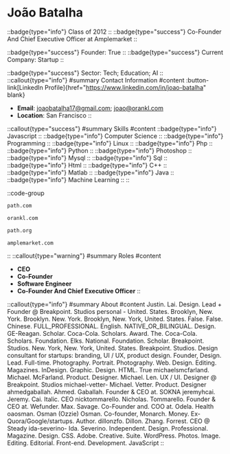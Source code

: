 # João Batalha
::badge{type="info"}
Class of 2012
::
::badge{type="success"}
Co-Founder And Chief Executive Officer at Amplemarket
::

::badge{type="success"}
Founder: True
::
::badge{type="success"}
Current Company: Startup
::

::badge{type="success"}
Sector: Tech; Education; AI
::
::callout{type="info"}
#summary
Contact Information
#content
:button-link[LinkedIn Profile]{href="https://www.linkedin.com/in/joao-batalha" blank}
- **Email**: joaobatalha17@gmail.com; joao@orankl.com
- **Location**: San Francisco
::

::callout{type="success"}
#summary
Skills
#content
::badge{type="info"}
Javascript
::
::badge{type="info"}
Computer Science
::
::badge{type="info"}
Programming
::
::badge{type="info"}
Linux
::
::badge{type="info"}
Php
::
::badge{type="info"}
Python
::
::badge{type="info"}
Photoshop
::
::badge{type="info"}
Mysql
::
::badge{type="info"}
Sql
::
::badge{type="info"}
Html
::
::badge{type="info"}
C++
::
::badge{type="info"}
Matlab
::
::badge{type="info"}
Java
::
::badge{type="info"}
Machine Learning
::
::

::code-group
```bash [Path]
path.com
```
```bash [Orankl]
orankl.com
```
```bash [PATH]
path.org
```
```bash [Amplemarket]
amplemarket.com
```
::
::callout{type="warning"}
#summary
Roles
#content
- **CEO**
- **Co-Founder**
- **Software Engineer**
- **Co-Founder And Chief Executive Officer**
::

::callout{type="info"}
#summary
About
#content
Justin. Lai. Design. Lead + Founder @ Breakpoint. Studios personal - United. States. Brooklyn, New. York. Brooklyn. New. York. Brooklyn, New. York, United. States. False. False. Chinese. FULL_PROFESSIONAL. English. NATIVE_OR_BILINGUAL. Design. GE-Reagan. Scholar. Coca-Cola. Scholars. Award. The. Coca-Cola. Scholars. Foundation. Elks. National. Foundation. Scholar. Breakpoint. Studios. New. York, New. York, United. States. Breakpoint. Studios. Design consultant for startups: branding, UI / UX, product design. Founder, Design. Lead. Full-time. Photography. Portrait. Photography. Web. Design. Editing. Magazines. InDesign. Graphic. Design. HTML. True michaelsmcfarland. Michael. McFarland. Product. Designer. Michael. Len. UX / UI. Designer @ Breakpoint. Studios michael-vetter- Michael. Vetter. Product. Designer ahmedgaballah. Ahmed. Gaballah. Founder & CEO at. SOKNA jeremyhcai. Jeremy. Cai. Italic. CEO nicktommarello. Nicholas. Tommarello. Founder & CEO at. Wefunder. Max. Savage. Co-Founder and. COO at. Odela. Health oaosman. Osman (Ozzie) Osman. Co-founder, Monarch. Money. Ex-Quora/Google/startups. Author. dillonzfo. Dillon. Zhang. Forrest. CEO @ Steady ida-severino- Ida. Severino. Independent. Design. Professional. Magazine. Design. CSS. Adobe. Creative. Suite. WordPress. Photos. Image. Editing. Editorial. Front-end. Development. JavaScript
::
